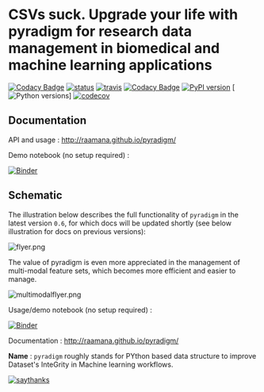 # CSVs suck. Upgrade your life with pyradigm for research data management in biomedical and machine learning applications 

[![Codacy Badge](https://api.codacy.com/project/badge/Grade/4441ab4ec7d24b62ade8b868c1adc028)](https://www.codacy.com/app/raamana/pyradigm?utm_source=github.com&utm_medium=referral&utm_content=raamana/pyradigm&utm_campaign=badger)
[![status](http://joss.theoj.org/papers/c5c231486d699bca982ca7ebd9cf32d2/status.svg)](http://joss.theoj.org/papers/c5c231486d699bca982ca7ebd9cf32d2)
[![travis](https://travis-ci.org/raamana/pyradigm.svg?branch=master)](https://travis-ci.org/raamana/pyradigm.svg?branch=master)
[![Codacy Badge](https://api.codacy.com/project/badge/Grade/cffd80f290544e2e824011bfccf35ff8)](https://www.codacy.com/app/raamana/pyradigm?utm_source=github.com&amp;utm_medium=referral&amp;utm_content=raamana/pyradigm&amp;utm_campaign=Badge_Grade)
[![PyPI version](https://badge.fury.io/py/pyradigm.svg)](https://badge.fury.io/py/pyradigm)
[![Python versions](https://img.shields.io/badge/python-2.7%2C%203.5%2C%203.6-blue.svg)]
[![codecov](https://codecov.io/gh/raamana/pyradigm/branch/master/graph/badge.svg)](https://codecov.io/gh/raamana/pyradigm)


## Documentation

API and usage : http://raamana.github.io/pyradigm/

Demo notebook (no setup required) :

[![Binder](https://mybinder.org/badge_logo.svg)](https://mybinder.org/v2/gh/raamana/pyradigm/master?filepath=docs%2Fusage.ipynb)


## Schematic

The illustration below describes the full functionality of `pyradigm` in the latest version `0.6`, for which docs will be updated shortly (see below illustration for docs on previous versions):

![flyer.png](docs/flyer.png)

The value of pyradigm is even more appreciated in the management of multi-modal feature sets, which becomes more efficient and easier to manage.

![multimodalflyer.png](docs/flyer_multimodal.png)

Usage/demo notebook (no setup required) :

[![Binder](https://mybinder.org/badge_logo.svg)](https://mybinder.org/v2/gh/raamana/pyradigm/master?filepath=docs%2Fusage.ipynb)


Documentation : http://raamana.github.io/pyradigm/

**Name** : `pyradigm` roughly stands for PYthon based data structure to improve Dataset's InteGrity in Machine learning workflows.

[![saythanks](https://img.shields.io/badge/say-thanks-ff69b4.svg)](https://saythanks.io/to/raamana)
